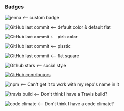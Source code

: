### Badges

![jenna](https://img.shields.io/badge/jenna-isCool-blue.svg) <-- custom badge

![GitHub last commit](https://img.shields.io/github/last-commit/jennaprovazek/Todo.svg) <-- default color & default flat

![GitHub last commit](https://img.shields.io/github/last-commit/jennaprovazek/Todo.svg?colorB=ff69b4) <-- pink color

![GitHub last commit](https://img.shields.io/github/last-commit/jennaprovazek/Todo.svg?style=plastic) <-- plastic

![GitHub last commit](https://img.shields.io/github/last-commit/jennaprovazek/Todo.svg?style=flat-square) <-- flat square

![Github stars](https://img.shields.io/github/stars/jennaprovazek/Todo.svg?style=social&label=Stars) <-- social style

[![GitHub contributors](https://img.shields.io/github/contributors/jennaprovazek/Todo.svg)]()



![npm](https://img.shields.io/npm/v/npm.svg) <-- Can't get it to work with my repo's name in it

![travis build](https://img.shields.io/travis/jennaprovazek/Todo.svg) <-- Don't think I have a Travis build?

![code climate](http://img.shields.io/codeclimate/github/jennaprovazek/Todo.svg) <-- Don't think I have a code climate?